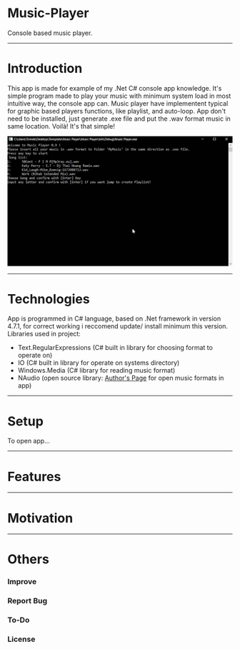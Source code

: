 # Music-Player
 Console based music player.

-----------------------------------------
# Introduction

This app is made for example of my .Net C# console app knowledge. It's simple program made to play your music with minimum system load in most intuitive way, the console app can. Music player have implementent typical for graphic based players functions, like playlist, and auto-loop. App don't need to be installed, just generate .exe file and put the .wav format music in same location. Voilà! It's that simple!

![](example.gif)

------------------------------------------
# Technologies

App is programmed in C# language, based on .Net framework in version 4.7.1, for correct working i reccomend update/ install minimum this version. Libraries used in project:
* Text.RegularExpressions (C# built in library for choosing format to operate on)
* IO (C# built in library for operate on systems directory)
* Windows.Media (C# library for reading music format)
* NAudio (open source library: [Author's Page](https://github.com/naudio/NAudio) for open music formats in app)

------------------------------------------
# Setup

To open app...

------------------------------------------
# Features

------------------------------------------
# Motivation

------------------------------------------
# Others
### Improve

### Report Bug

### To-Do

### License
